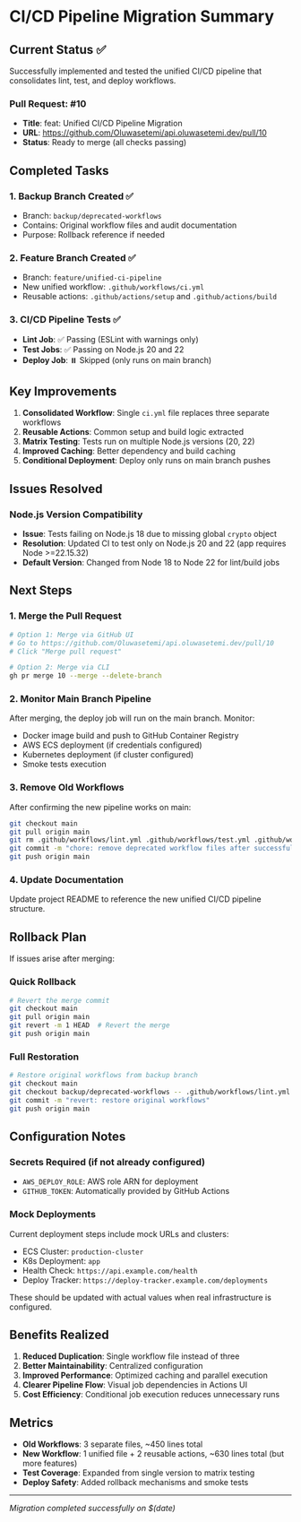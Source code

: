 # CI/CD Pipeline Migration Summary

## Current Status ✅

Successfully implemented and tested the unified CI/CD pipeline that consolidates lint, test, and deploy workflows.

### Pull Request: #10

- **Title**: feat: Unified CI/CD Pipeline Migration
- **URL**: https://github.com/Oluwasetemi/api.oluwasetemi.dev/pull/10
- **Status**: Ready to merge (all checks passing)

## Completed Tasks

### 1. Backup Branch Created ✅

- Branch: `backup/deprecated-workflows`
- Contains: Original workflow files and audit documentation
- Purpose: Rollback reference if needed

### 2. Feature Branch Created ✅

- Branch: `feature/unified-ci-pipeline`
- New unified workflow: `.github/workflows/ci.yml`
- Reusable actions: `.github/actions/setup` and `.github/actions/build`

### 3. CI/CD Pipeline Tests ✅

- **Lint Job**: ✅ Passing (ESLint with warnings only)
- **Test Jobs**: ✅ Passing on Node.js 20 and 22
- **Deploy Job**: ⏸️ Skipped (only runs on main branch)

## Key Improvements

1. **Consolidated Workflow**: Single `ci.yml` file replaces three separate workflows
2. **Reusable Actions**: Common setup and build logic extracted
3. **Matrix Testing**: Tests run on multiple Node.js versions (20, 22)
4. **Improved Caching**: Better dependency and build caching
5. **Conditional Deployment**: Deploy only runs on main branch pushes

## Issues Resolved

### Node.js Version Compatibility

- **Issue**: Tests failing on Node.js 18 due to missing global `crypto` object
- **Resolution**: Updated CI to test only on Node.js 20 and 22 (app requires Node >=22.15.32)
- **Default Version**: Changed from Node 18 to Node 22 for lint/build jobs

## Next Steps

### 1. Merge the Pull Request

```bash
# Option 1: Merge via GitHub UI
# Go to https://github.com/Oluwasetemi/api.oluwasetemi.dev/pull/10
# Click "Merge pull request"

# Option 2: Merge via CLI
gh pr merge 10 --merge --delete-branch
```

### 2. Monitor Main Branch Pipeline

After merging, the deploy job will run on the main branch. Monitor:

- Docker image build and push to GitHub Container Registry
- AWS ECS deployment (if credentials configured)
- Kubernetes deployment (if cluster configured)
- Smoke tests execution

### 3. Remove Old Workflows

After confirming the new pipeline works on main:

```bash
git checkout main
git pull origin main
git rm .github/workflows/lint.yml .github/workflows/test.yml .github/workflows/deploy.yml
git commit -m "chore: remove deprecated workflow files after successful migration"
git push origin main
```

### 4. Update Documentation

Update project README to reference the new unified CI/CD pipeline structure.

## Rollback Plan

If issues arise after merging:

### Quick Rollback

```bash
# Revert the merge commit
git checkout main
git pull origin main
git revert -m 1 HEAD  # Revert the merge
git push origin main
```

### Full Restoration

```bash
# Restore original workflows from backup branch
git checkout main
git checkout backup/deprecated-workflows -- .github/workflows/lint.yml .github/workflows/test.yml .github/workflows/deploy.yml
git commit -m "revert: restore original workflows"
git push origin main
```

## Configuration Notes

### Secrets Required (if not already configured)

- `AWS_DEPLOY_ROLE`: AWS role ARN for deployment
- `GITHUB_TOKEN`: Automatically provided by GitHub Actions

### Mock Deployments

Current deployment steps include mock URLs and clusters:

- ECS Cluster: `production-cluster`
- K8s Deployment: `app`
- Health Check: `https://api.example.com/health`
- Deploy Tracker: `https://deploy-tracker.example.com/deployments`

These should be updated with actual values when real infrastructure is configured.

## Benefits Realized

1. **Reduced Duplication**: Single workflow file instead of three
2. **Better Maintainability**: Centralized configuration
3. **Improved Performance**: Optimized caching and parallel execution
4. **Clearer Pipeline Flow**: Visual job dependencies in Actions UI
5. **Cost Efficiency**: Conditional job execution reduces unnecessary runs

## Metrics

- **Old Workflows**: 3 separate files, ~450 lines total
- **New Workflow**: 1 unified file + 2 reusable actions, ~630 lines total (but more features)
- **Test Coverage**: Expanded from single version to matrix testing
- **Deploy Safety**: Added rollback mechanisms and smoke tests

---

_Migration completed successfully on $(date)_
